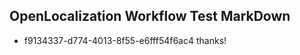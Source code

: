 ## OpenLocalization Workflow Test MarkDown
* f9134337-d774-4013-8f55-e6fff54f6ac4 thanks!

<!--HONumber=Jul16_HO5-->


